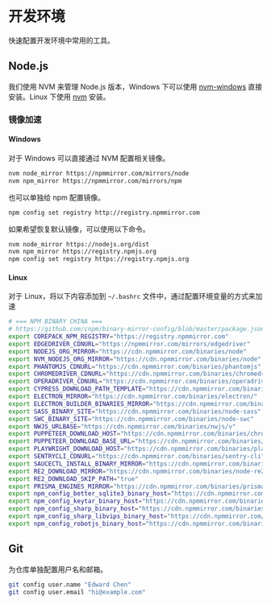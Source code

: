 # 开发环境

快速配置开发环境中常用的工具。

## Node.js

我们使用 NVM 来管理 Node.js 版本，Windows 下可以使用 [nvm-windows](https://github.com/coreybutler/nvm-windows/releases/latest) 直接安装。Linux 下使用 [nvm](https://github.com/nvm-sh/nvm?tab=readme-ov-file#installing-and-updating) 安装。

### 镜像加速

#### Windows

对于 Windows 可以直接通过 NVM 配置相关镜像。

```bash
nvm node_mirror https://npmmirror.com/mirrors/node
nvm npm_mirror https://npmmirror.com/mirrors/npm
```

也可以单独给 npm 配置镜像。

```bash
npm config set registry http://registry.npmmirror.com
```

如果希望恢复默认镜像，可以使用以下命令。

```bash
nvm node_mirror https://nodejs.org/dist
nvm npm_mirror https://registry.npmjs.org
npm config set registry https://registry.npmjs.org
```
#### Linux

对于 Linux，将以下内容添加到 `~/.bashrc` 文件中，通过配置环境变量的方式来加速

```bash
# === NPM BINARY CHINA ===
# https://github.com/cnpm/binary-mirror-config/blob/master/package.json#L49
export COREPACK_NPM_REGISTRY="https://registry.npmmirror.com"
export EDGEDRIVER_CDNURL="https://npmmirror.com/mirrors/edgedriver"
export NODEJS_ORG_MIRROR="https://cdn.npmmirror.com/binaries/node"
export NVM_NODEJS_ORG_MIRROR="https://cdn.npmmirror.com/binaries/node"
export PHANTOMJS_CDNURL="https://cdn.npmmirror.com/binaries/phantomjs"
export CHROMEDRIVER_CDNURL="https://cdn.npmmirror.com/binaries/chromedriver"
export OPERADRIVER_CDNURL="https://cdn.npmmirror.com/binaries/operadriver"
export CYPRESS_DOWNLOAD_PATH_TEMPLATE="https://cdn.npmmirror.com/binaries/cypress/\${version}/\${platform}-\${arch}/cypress.zip"
export ELECTRON_MIRROR="https://cdn.npmmirror.com/binaries/electron/"
export ELECTRON_BUILDER_BINARIES_MIRROR="https://cdn.npmmirror.com/binaries/electron-builder-binaries/"
export SASS_BINARY_SITE="https://cdn.npmmirror.com/binaries/node-sass"
export SWC_BINARY_SITE="https://cdn.npmmirror.com/binaries/node-swc"
export NWJS_URLBASE="https://cdn.npmmirror.com/binaries/nwjs/v"
export PUPPETEER_DOWNLOAD_HOST="https://cdn.npmmirror.com/binaries/chrome-for-testing"
export PUPPETEER_DOWNLOAD_BASE_URL="https://cdn.npmmirror.com/binaries/chrome-for-testing"
export PLAYWRIGHT_DOWNLOAD_HOST="https://cdn.npmmirror.com/binaries/playwright"
export SENTRYCLI_CDNURL="https://cdn.npmmirror.com/binaries/sentry-cli"
export SAUCECTL_INSTALL_BINARY_MIRROR="https://cdn.npmmirror.com/binaries/saucectl"
export RE2_DOWNLOAD_MIRROR="https://cdn.npmmirror.com/binaries/node-re2"
export RE2_DOWNLOAD_SKIP_PATH="true"
export PRISMA_ENGINES_MIRROR="https://cdn.npmmirror.com/binaries/prisma"
export npm_config_better_sqlite3_binary_host="https://cdn.npmmirror.com/binaries/better-sqlite3"
export npm_config_keytar_binary_host="https://cdn.npmmirror.com/binaries/keytar"
export npm_config_sharp_binary_host="https://cdn.npmmirror.com/binaries/sharp"
export npm_config_sharp_libvips_binary_host="https://cdn.npmmirror.com/binaries/sharp-libvips"
export npm_config_robotjs_binary_host="https://cdn.npmmirror.com/binaries/robotjs"
```

## Git

为仓库单独配置用户名和邮箱。

```bash
git config user.name "Edward Chen"
git config user.email "hi@example.com"
```
